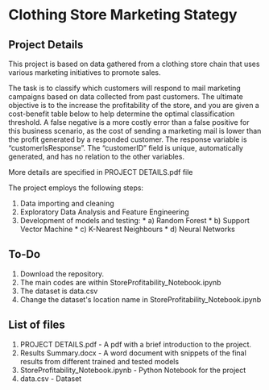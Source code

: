 # Clothing Store Marketing Stategy

## Project Details
This project is based on data gathered from a clothing store chain that uses various marketing initiatives to promote sales. 

The task is to classify which customers will respond to mail marketing campaigns based on data collected from past customers. The ultimate objective is to the increase the profitability of the store, and you are given a cost-benefit table below to help determine the optimal classification threshold. A false negative is a more costly error than a false positive for this business scenario, as the cost of sending a marketing mail is lower than the profit generated by a responded customer. The response variable is “customerIsResponse”. The “customerID” field is unique, automatically generated, and has no relation to the other variables. 

More details are specified in PROJECT DETAILS.pdf file

The project employs the following steps:
1) Data importing and cleaning
2) Exploratory Data Analysis and Feature Engineering
3) Development of models and testing:
       * a) Random Forest
       * b) Support Vector Machine
       * c) K-Nearest Neighbours
       * d) Neural Networks 

## To-Do
1) Download the repository. 
2) The main codes are within StoreProfitability_Notebook.ipynb
3) The dataset is data.csv
4) Change the dataset's location name in StoreProfitability_Notebook.ipynb

## List of files
1) PROJECT DETAILS.pdf - A pdf with a brief introduction to the project. 
2) Results Summary.docx - A word document with snippets of the final results from different trained and tested models
3) StoreProfitability_Notebook.ipynb - Python Notebook for the project
4) data.csv - Dataset

